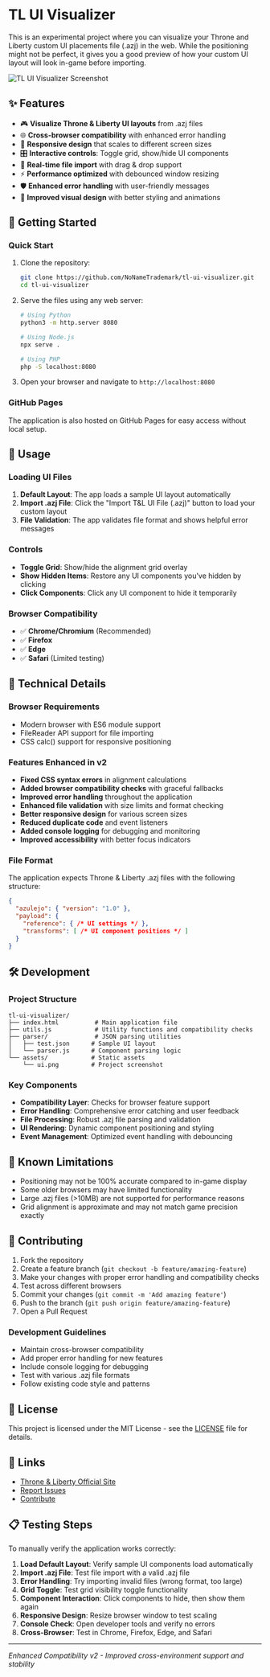 # TL UI Visualizer

This is an experimental project where you can visualize your Throne and Liberty custom UI placements file (.azj) in the web. While the positioning might not be perfect, it gives you a good preview of how your custom UI layout will look in-game before importing.

![TL UI Visualizer Screenshot](https://github.com/user-attachments/assets/d1ad53b4-bca7-4ef8-babc-b97c87e357aa)

## ✨ Features

- 🎮 **Visualize Throne & Liberty UI layouts** from .azj files
- 🌐 **Cross-browser compatibility** with enhanced error handling
- 📱 **Responsive design** that scales to different screen sizes
- 🎛️ **Interactive controls**: Toggle grid, show/hide UI components
- 🔄 **Real-time file import** with drag & drop support
- ⚡ **Performance optimized** with debounced window resizing
- 🛡️ **Enhanced error handling** with user-friendly messages
- 🎨 **Improved visual design** with better styling and animations

## 🚀 Getting Started

### Quick Start
1. Clone the repository:
   ```bash
   git clone https://github.com/NoNameTrademark/tl-ui-visualizer.git
   cd tl-ui-visualizer
   ```

2. Serve the files using any web server:
   ```bash
   # Using Python
   python3 -m http.server 8080
   
   # Using Node.js
   npx serve .
   
   # Using PHP
   php -S localhost:8080
   ```

3. Open your browser and navigate to `http://localhost:8080`

### GitHub Pages
The application is also hosted on GitHub Pages for easy access without local setup.

## 🎯 Usage

### Loading UI Files
1. **Default Layout**: The app loads a sample UI layout automatically
2. **Import .azj File**: Click the "Import T&L UI File (.azj)" button to load your custom layout
3. **File Validation**: The app validates file format and shows helpful error messages

### Controls
- **Toggle Grid**: Show/hide the alignment grid overlay
- **Show Hidden Items**: Restore any UI components you've hidden by clicking
- **Click Components**: Click any UI component to hide it temporarily

### Browser Compatibility
- ✅ **Chrome/Chromium** (Recommended)
- ✅ **Firefox** 
- ✅ **Edge**
- ✅ **Safari** (Limited testing)

## 🔧 Technical Details

### Browser Requirements
- Modern browser with ES6 module support
- FileReader API support for file importing
- CSS calc() support for responsive positioning

### Features Enhanced in v2
- **Fixed CSS syntax errors** in alignment calculations
- **Added browser compatibility checks** with graceful fallbacks
- **Improved error handling** throughout the application
- **Enhanced file validation** with size limits and format checking
- **Better responsive design** for various screen sizes
- **Reduced duplicate code** and event listeners
- **Added console logging** for debugging and monitoring
- **Improved accessibility** with better focus indicators

### File Format
The application expects Throne & Liberty .azj files with the following structure:
```json
{
  "azulejo": { "version": "1.0" },
  "payload": {
    "reference": { /* UI settings */ },
    "transforms": [ /* UI component positions */ ]
  }
}
```

## 🛠️ Development

### Project Structure
```
tl-ui-visualizer/
├── index.html          # Main application file
├── utils.js            # Utility functions and compatibility checks
├── parser/             # JSON parsing utilities
│   ├── test.json      # Sample UI layout
│   └── parser.js      # Component parsing logic
└── assets/            # Static assets
    └── ui.png         # Project screenshot
```

### Key Components
- **Compatibility Layer**: Checks for browser feature support
- **Error Handling**: Comprehensive error catching and user feedback
- **File Processing**: Robust .azj file parsing and validation
- **UI Rendering**: Dynamic component positioning and styling
- **Event Management**: Optimized event handling with debouncing

## 🚨 Known Limitations

- Positioning may not be 100% accurate compared to in-game display
- Some older browsers may have limited functionality
- Large .azj files (>10MB) are not supported for performance reasons
- Grid alignment is approximate and may not match game precision exactly

## 🤝 Contributing

1. Fork the repository
2. Create a feature branch (`git checkout -b feature/amazing-feature`)
3. Make your changes with proper error handling and compatibility checks
4. Test across different browsers
5. Commit your changes (`git commit -m 'Add amazing feature'`)
6. Push to the branch (`git push origin feature/amazing-feature`)
7. Open a Pull Request

### Development Guidelines
- Maintain cross-browser compatibility
- Add proper error handling for new features
- Include console logging for debugging
- Test with various .azj file formats
- Follow existing code style and patterns

## 📝 License

This project is licensed under the MIT License - see the [LICENSE](LICENSE) file for details.

## 🔗 Links

- [Throne & Liberty Official Site](https://throneandliberty.com/)
- [Report Issues](https://github.com/NoNameTrademark/tl-ui-visualizer/issues)
- [Contribute](https://github.com/NoNameTrademark/tl-ui-visualizer/pulls)

## 📋 Testing Steps

To manually verify the application works correctly:

1. **Load Default Layout**: Verify sample UI components load automatically
2. **Import .azj File**: Test file import with a valid .azj file
3. **Error Handling**: Try importing invalid files (wrong format, too large)
4. **Grid Toggle**: Test grid visibility toggle functionality
5. **Component Interaction**: Click components to hide, then show them again
6. **Responsive Design**: Resize browser window to test scaling
7. **Console Check**: Open developer tools and verify no errors
8. **Cross-Browser**: Test in Chrome, Firefox, Edge, and Safari

---

*Enhanced Compatibility v2 - Improved cross-environment support and stability*